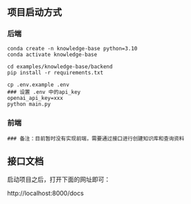 ## 项目启动方式

### 后端

```
conda create -n knowledge-base python=3.10
conda activate knowledge-base

cd examples/knowledge-base/backend
pip install -r requirements.txt

cp .env.example .env
### 设置 .env 中的api_key
openai_api_key=xxx
python main.py
```


### 前端

```
### 备注：目前暂时没有实现前端，需要通过接口进行创建知识库和查询资料
```

## 接口文档

启动项目之后，打开下面的网址即可：

http://localhost:8000/docs
